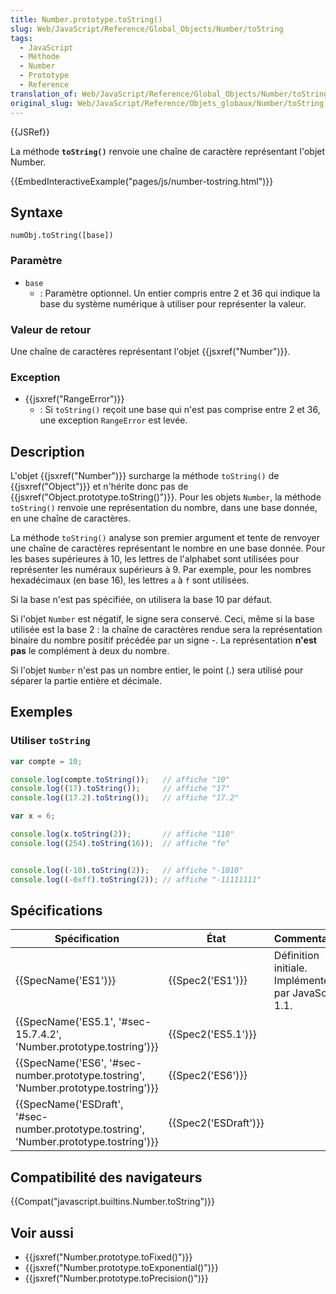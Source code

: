 ```yaml
---
title: Number.prototype.toString()
slug: Web/JavaScript/Reference/Global_Objects/Number/toString
tags:
  - JavaScript
  - Méthode
  - Number
  - Prototype
  - Reference
translation_of: Web/JavaScript/Reference/Global_Objects/Number/toString
original_slug: Web/JavaScript/Reference/Objets_globaux/Number/toString
---
```

{{JSRef}}

La méthode **`toString()`** renvoie une chaîne de caractère représentant l'objet Number.

{{EmbedInteractiveExample("pages/js/number-tostring.html")}}

## Syntaxe

    numObj.toString([base])

### Paramètre

- `base`
  - : Paramètre optionnel. Un entier compris entre 2 et 36 qui indique la base du système numérique à utiliser pour représenter la valeur.

### Valeur de retour

Une chaîne de caractères représentant l'objet {{jsxref("Number")}}.

### Exception

- {{jsxref("RangeError")}}
  - : Si `toString()` reçoit une base qui n'est pas comprise entre 2 et 36, une exception `RangeError` est levée.

## Description

L'objet {{jsxref("Number")}} surcharge la méthode `toString()` de {{jsxref("Object")}} et n'hérite donc pas de {{jsxref("Object.prototype.toString()")}}. Pour les objets `Number`, la méthode `toString()` renvoie une représentation du nombre, dans une base donnée, en une chaîne de caractères.

La méthode `toString()` analyse son premier argument et tente de renvoyer une chaîne de caractères représentant le nombre en une base donnée. Pour les bases supérieures à 10, les lettres de l'alphabet sont utilisées pour représenter les numéraux supérieurs à 9. Par exemple, pour les nombres hexadécimaux (en base 16), les lettres `a` à `f` sont utilisées.

Si la base n'est pas spécifiée, on utilisera la base 10 par défaut.

Si l'objet `Number` est négatif, le signe sera conservé. Ceci, même si la base utilisée est la base 2 : la chaîne de caractères rendue sera la représentation binaire du nombre positif précédée par un signe -. La représentation **n'est pas** le complément à deux du nombre.

Si l'objet `Number` n'est pas un nombre entier, le point (.) sera utilisé pour séparer la partie entière et décimale.

## Exemples

### Utiliser `toString`

```js
var compte = 10;

console.log(compte.toString());   // affiche "10"
console.log((17).toString());     // affiche "17"
console.log((17.2).toString());   // affiche "17.2"

var x = 6;

console.log(x.toString(2));       // affiche "110"
console.log((254).toString(16));  // affiche "fe"


console.log((-10).toString(2));   // affiche "-1010"
console.log((-0xff).toString(2)); // affiche "-11111111"
```

## Spécifications

| Spécification                                                                                                        | État                         | Commentaires                                         |
| -------------------------------------------------------------------------------------------------------------------- | ---------------------------- | ---------------------------------------------------- |
| {{SpecName('ES1')}}                                                                                             | {{Spec2('ES1')}}         | Définition initiale. Implémentée par JavaScript 1.1. |
| {{SpecName('ES5.1', '#sec-15.7.4.2', 'Number.prototype.tostring')}}                             | {{Spec2('ES5.1')}}     |                                                      |
| {{SpecName('ES6', '#sec-number.prototype.tostring', 'Number.prototype.tostring')}}         | {{Spec2('ES6')}}         |                                                      |
| {{SpecName('ESDraft', '#sec-number.prototype.tostring', 'Number.prototype.tostring')}} | {{Spec2('ESDraft')}} |                                                      |

## Compatibilité des navigateurs

{{Compat("javascript.builtins.Number.toString")}}

## Voir aussi

- {{jsxref("Number.prototype.toFixed()")}}
- {{jsxref("Number.prototype.toExponential()")}}
- {{jsxref("Number.prototype.toPrecision()")}}
